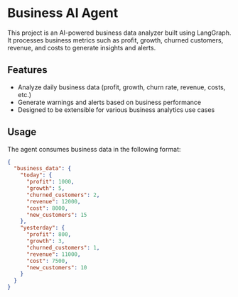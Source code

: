 # Business AI Agent

This project is an AI-powered business data analyzer built using LangGraph. It processes business metrics such as profit, growth, churned customers, revenue, and costs to generate insights and alerts.

## Features

- Analyze daily business data (profit, growth, churn rate, revenue, costs, etc.)
- Generate warnings and alerts based on business performance
- Designed to be extensible for various business analytics use cases

## Usage

The agent consumes business data in the following format:

```json
{
  "business_data": {
    "today": {
      "profit": 1000,
      "growth": 5,
      "churned_customers": 2,
      "revenue": 12000,
      "cost": 8000,
      "new_customers": 15
    },
    "yesterday": {
      "profit": 800,
      "growth": 3,
      "churned_customers": 1,
      "revenue": 11000,
      "cost": 7500,
      "new_customers": 10
    }
  }
}
